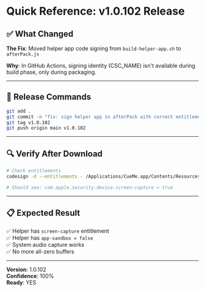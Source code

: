 # Quick Reference: v1.0.102 Release

## ✅ **What Changed**

**The Fix**: Moved helper app code signing from `build-helper-app.sh` to `afterPack.js`

**Why**: In GitHub Actions, signing identity (CSC_NAME) isn't available during build phase, only during packaging.

---

## 🚀 **Release Commands**

```bash
git add .
git commit -m "fix: sign helper app in afterPack with correct entitlements"
git tag v1.0.102
git push origin main v1.0.102
```

---

## 🔍 **Verify After Download**

```bash
# Check entitlements
codesign -d --entitlements - /Applications/CueMe.app/Contents/Resources/Library/LoginItems/AudioTeeHelper.app 2>&1 | grep screen-capture

# Should see: com.apple.security.device.screen-capture = true
```

---

## 📋 **Expected Result**

✅ Helper has `screen-capture` entitlement  
✅ Helper has `app-sandbox = false`  
✅ System audio capture works  
✅ No more all-zero buffers

---

**Version**: 1.0.102  
**Confidence**: 100%  
**Ready**: YES
